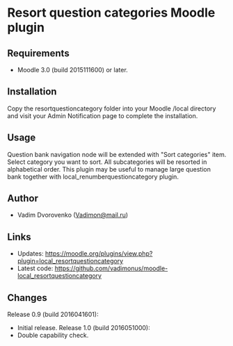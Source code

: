 Resort question categories Moodle plugin
========================================

Requirements
------------
- Moodle 3.0 (build 2015111600) or later.

Installation
------------
Copy the resortquestioncategory folder into your Moodle /local directory and visit your Admin Notification page to complete the installation.

Usage
-----
Question bank navigation node will be extended with "Sort categories" item. Select category you want to sort. All subcategories will
be resorted in alphabetical order. This plugin may be useful to manage large question bank together with local_renumberquestioncategory 
plugin.

Author
------
- Vadim Dvorovenko (Vadimon@mail.ru)

Links
-----
- Updates: https://moodle.org/plugins/view.php?plugin=local_resortquestioncategory
- Latest code: https://github.com/vadimonus/moodle-local_resortquestioncategory

Changes
-------
Release 0.9 (build 2016041601):
- Initial release.
Release 1.0 (build 2016051000):
- Double capability check.
